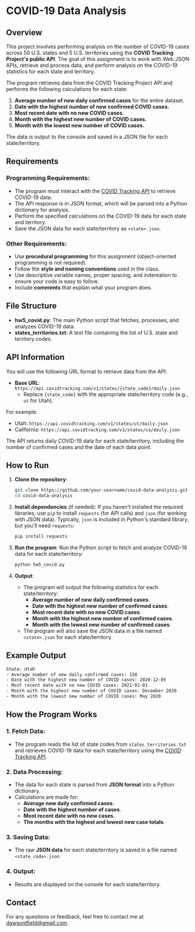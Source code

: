 # COVID-19 Data Analysis

## Overview

This project involves performing analysis on the number of COVID-19 cases across 50 U.S. states and 5 U.S. territories using the **COVID Tracking Project's public API**. The goal of this assignment is to work with Web JSON APIs, retrieve and process data, and perform analysis on the COVID-19 statistics for each state and territory.

The program retrieves data from the COVID Tracking Project API and performs the following calculations for each state:

1. **Average number of new daily confirmed cases** for the entire dataset.
2. **Date with the highest number of new confirmed COVID cases.**
3. **Most recent date with no new COVID cases.**
4. **Month with the highest new number of COVID cases.**
5. **Month with the lowest new number of COVID cases.**

The data is output to the console and saved in a JSON file for each state/territory.

## Requirements

### Programming Requirements:
- The program must interact with the [COVID Tracking API](https://covidtracking.com/data/api) to retrieve COVID-19 data.
- The API response is in JSON format, which will be parsed into a Python dictionary for analysis.
- Perform the specified calculations on the COVID-19 data for each state and territory.
- Save the JSON data for each state/territory as `<state>.json`.

### Other Requirements:
- Use **procedural programming** for this assignment (object-oriented programming is not required).
- Follow the **style and naming conventions** used in the class.
- Use descriptive variable names, proper spacing, and indentation to ensure your code is easy to follow.
- Include **comments** that explain what your program does.

## File Structure

- **hw5_covid.py**: The main Python script that fetches, processes, and analyzes COVID-19 data.
- **states_territories.txt**: A text file containing the list of U.S. state and territory codes.

## API Information

You will use the following URL format to retrieve data from the API:

- **Base URL**: `https://api.covidtracking.com/v1/states/{state_code}/daily.json`
  - Replace `{state_code}` with the appropriate state/territory code (e.g., `ut` for Utah).

For example:
- Utah: `https://api.covidtracking.com/v1/states/ut/daily.json`
- California: `https://api.covidtracking.com/v1/states/ca/daily.json`

The API returns daily COVID-19 data for each state/territory, including the number of confirmed cases and the date of each data point.

## How to Run

1. **Clone the repository**:
    ```bash
    git clone https://github.com/your-username/covid-data-analysis.git
    cd covid-data-analysis
    ```

2. **Install dependencies** (if needed):
    If you haven't installed the required libraries, use `pip` to install `requests` (for API calls) and `json` (for working with JSON data). Typically, `json` is included in Python's standard library, but you'll need `requests`:
    ```bash
    pip install requests
    ```

3. **Run the program**:
    Run the Python script to fetch and analyze COVID-19 data for each state/territory:
    ```bash
    python hw5_covid.py
    ```

4. **Output**:
    - The program will output the following statistics for each state/territory:
      - **Average number of new daily confirmed cases**.
      - **Date with the highest new number of confirmed cases**.
      - **Most recent date with no new COVID cases**.
      - **Month with the highest new number of confirmed cases**.
      - **Month with the lowest new number of confirmed cases**.
    - The program will also save the JSON data in a file named `<state>.json` for each state/territory.

## Example Output

```bash
State: Utah
- Average number of new daily confirmed cases: 150
- Date with the highest new number of COVID cases: 2020-12-05
- Most recent date with no new COVID cases: 2021-01-01
- Month with the highest new number of COVID cases: December 2020
- Month with the lowest new number of COVID cases: May 2020
```
## How the Program Works

### 1. Fetch Data:
- The program reads the list of state codes from `states_territories.txt` and retrieves COVID-19 data for each state/territory using the [COVID Tracking API](https://covidtracking.com/data/api).

### 2. Data Processing:
- The data for each state is parsed from **JSON format** into a Python dictionary.
- Calculations are made for:
  - **Average new daily confirmed cases**.
  - **Date with the highest number of cases**.
  - **Most recent date with no new cases**.
  - **The months with the highest and lowest new case totals**.

### 3. Saving Data:
- The raw **JSON data** for each state/territory is saved in a file named `<state_code>.json`.

### 4. Output:
- Results are displayed on the console for each state/territory.

## Contact

For any questions or feedback, feel free to contact me at [dawsontfield@gmail.com](mailto:dawsontfield@gmail.com).

